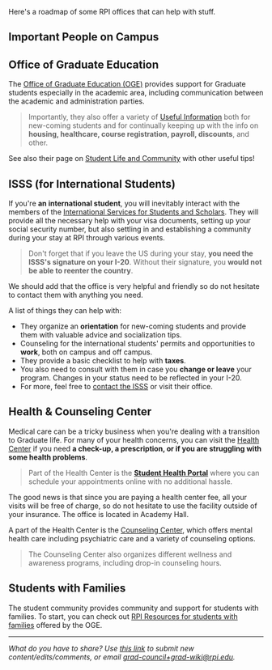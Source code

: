 Here's a roadmap of some RPI offices that can help with stuff.

## Important People on Campus


## Office of Graduate Education

The [Office of Graduate Education (OGE)](https://graduate.rpi.edu/) provides support for Graduate students especially in the academic area, including communication between the academic and administration parties. 

> Importantly, they also offer a variety of [Useful Information](https://graduate.rpi.edu/information-students) both for new-coming students and for continually keeping up with the info on **housing, healthcare, course registration, payroll, discounts**, and other.

See also their page on [Student Life and Community](https://graduate.rpi.edu/graduate-experience/student-life-and-community) with other useful tips!

## ISSS (for International Students)

If you're **an international student**, you will inevitably interact with the members of the [International Services for Students and Scholars](https://info.rpi.edu/isss). They will provide all the necessary help with your visa documents, setting up your social security number, but also settling in and establishing a community during your stay at RPI through various events.

>Don't forget that if you leave the US during your stay, **you need the ISSS's signature on your I-20**. Without their signature, you **would not be able to reenter the country**. 

We should add that the office is very helpful and friendly so do not hesitate to contact them with anything you need.

A list of things they can help with:
- They organize an **orientation** for new-coming students and provide them with valuable advice and socialization tips.
- Counseling for the international students' permits and opportunities to **work**, both on campus and off campus. 
- They provide a basic checklist to help with **taxes**. 
- You also need to consult with them in case you **change or leave** your program. Changes in your status need to be reflected in your I-20.
- For more, feel free to [contact the ISSS](https://info.rpi.edu/isss/isss-news/#ServicesAdvising) or visit their office.
## Health & Counseling Center

Medical care can be a tricky business when you're dealing with a transition to Graduate life. For many of your health concerns, you can visit the [Health Center](https://studenthealth.rpi.edu/) if you need **a check-up, a prescription, or if you are struggling with some health problems**. 

>Part of the Health Center is the [**Student Health Portal**](https://rpi.studenthealthportal.com/) where you can schedule your appointments online with no additional hassle. 

The good news is that since you are paying a health center fee, all your visits will be free of charge, so do not hesitate to use the facility outside of your insurance. The office is located in Academy Hall.

A part of the Health Center is the [Counseling Center](https://studenthealth.rpi.edu/list-services/counseling-center), which offers mental health care including psychiatric care and a variety of counseling options. 

>The Counseling Center also organizes different wellness and awareness programs, including drop-in counseling hours. 
## Students with Families

The student community provides community and support for students with families. To start, you can check out [RPI Resources for students with families](https://graduate.rpi.edu/information-students) offered by the OGE. 


---
_What do you have to share? Use [this link](https://forms.office.com/r/vc4mzPFJLv) to submit new content/edits/comments, or email [grad-council+grad-wiki@rpi.edu](mailto:grad-council+grad-wiki@rpi.edu)._